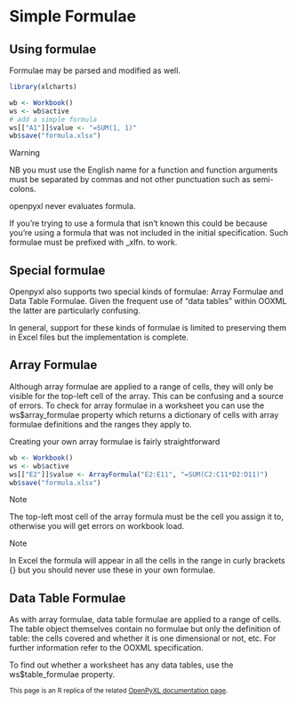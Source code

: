 # Simple Formulae

## Using formulae

Formulae may be parsed and modified as well.

```r
library(xlcharts)

wb <- Workbook()
ws <- wb$active
# add a simple formula
ws[["A1"]]$value <- "=SUM(1, 1)"
wb$save("formula.xlsx")
```

<div class="admonition warning">
<p class="admonition-title">Warning</p>
<p>NB you must use the English name for a function and function arguments must be separated by commas and not other punctuation such as semi-colons.</p>
</div>

openpyxl never evaluates formula.

If you’re trying to use a formula that isn’t known this could be because you’re using a formula that was not included in the initial specification. Such formulae must be prefixed with _xlfn. to work.

## Special formulae

Openpyxl also supports two special kinds of formulae: Array Formulae and Data Table Formulae. Given the frequent use of “data tables” within OOXML the latter are particularly confusing.

In general, support for these kinds of formulae is limited to preserving them in Excel files but the implementation is complete.

## Array Formulae

Although array formulae are applied to a range of cells, they will only be visible for the top-left cell of the array. This can be confusing and a source of errors. To check for array formulae in a worksheet you can use the ws$array_formulae property which returns a dictionary of cells with array formulae definitions and the ranges they apply to.

Creating your own array formulae is fairly straightforward

```r
wb <- Workbook()
ws <- wb$active
ws[["E2"]]$value <- ArrayFormula("E2:E11", "=SUM(C2:C11*D2:D11)")
wb$save("formula.xlsx")
```

<div class="admonition note">
<p class="admonition-title">Note</p>
<p>The top-left most cell of the array formula must be the cell you assign it to, otherwise you will get errors on workbook load.</p>
</div>

<div class="admonition note">
<p class="admonition-title">Note</p>
<p>In Excel the formula will appear in all the cells in the range in curly brackets {} but you should never use these in your own formulae.</p>
</div>

## Data Table Formulae

As with array formulae, data table formulae are applied to a range of cells. The table object themselves contain no formulae but only the definition of table: the cells covered and whether it is one dimensional or not, etc. For further information refer to the OOXML specification.

To find out whether a worksheet has any data tables, use the ws$table_formulae property.

<small>This page is an R replica of the related [OpenPyXL documentation page](https://openpyxl.readthedocs.io/en/stable/simple_formulae.html).</small>
